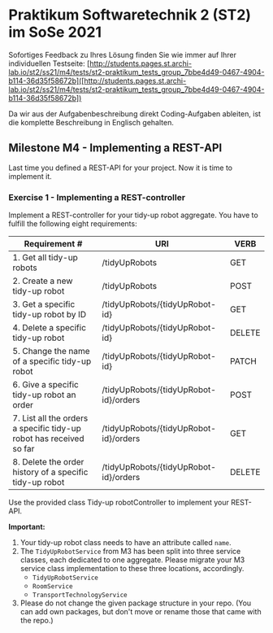 # Praktikum Softwaretechnik 2 (ST2) im SoSe 2021

Sofortiges Feedback zu Ihres Lösung finden Sie wie immer auf Ihrer individuellen Testseite:
[http://students.pages.st.archi-lab.io/st2/ss21/m4/tests/st2-praktikum_tests_group_7bbe4d49-0467-4904-b114-36d35f58672b]([http://students.pages.st.archi-lab.io/st2/ss21/m4/tests/st2-praktikum_tests_group_7bbe4d49-0467-4904-b114-36d35f58672b])

Da wir aus der Aufgabenbeschreibung direkt Coding-Aufgaben ableiten, ist die komplette Beschreibung in Englisch
gehalten. 

## Milestone M4 - Implementing a REST-API

Last time you defined a REST-API for your project. Now it is time to implement it.

### Exercise 1 - Implementing a REST-controller

Implement a REST-controller for your tidy-up robot aggregate.
You have to fulfill the following eight requirements:

|Requirement # | URI | VERB |
|---|---|---|
| 1. Get all tidy-up robots                                                                      | /tidyUpRobots | GET |
| 2. Create a new tidy-up robot                                                                  | /tidyUpRobots | POST |
| 3. Get a specific tidy-up robot by ID                                                          | /tidyUpRobots/{tidyUpRobot-id} | GET |
| 4. Delete a specific tidy-up robot                                                             | /tidyUpRobots/{tidyUpRobot-id} | DELETE |
| 5. Change the name of a specific tidy-up robot                                                 | /tidyUpRobots/{tidyUpRobot-id} | PATCH |
| 6. Give a specific tidy-up robot an order                                         | /tidyUpRobots/{tidyUpRobot-id}/orders | POST |
| 7. List all the orders a specific tidy-up robot has received so far                        | /tidyUpRobots/{tidyUpRobot-id}/orders | GET |
| 8. Delete the order history of a specific tidy-up robot                                    | /tidyUpRobots/{tidyUpRobot-id}/orders | DELETE | 

Use the provided class Tidy-up robotController to implement your REST-API. 

**Important:** 
1. Your tidy-up robot class needs to have an attribute called `name`.
1. The `TidyUpRobotService` from M3 has been split into three service classes, each dedicated to one aggregate. 
    Please migrate your M3 service class implementation to these three locations, accordingly.
    * `TidyUpRobotService`
    * `RoomService`
    * `TransportTechnologyService`
1. Please do not change the given package structure in your repo. (You can add own packages, but don't move or
    rename those that came with the repo.)

